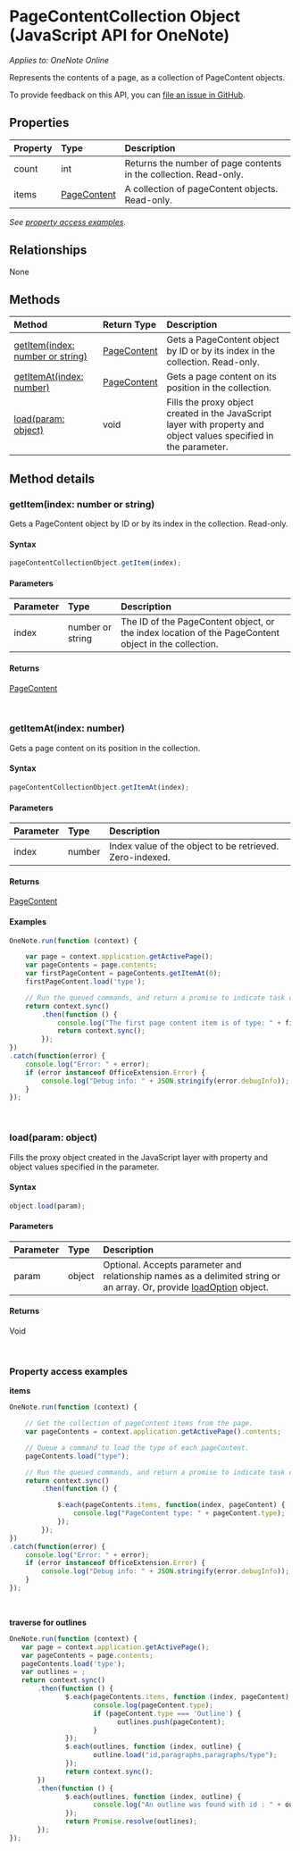 # PageContentCollection Object (JavaScript API for OneNote)

_Applies to: OneNote Online_  

Represents the contents of a page, as a collection of PageContent objects.

To provide feedback on this API, you can [file an issue in GitHub](https://github.com/OfficeDev/office-js-docs/issues/new?title=OneNote-pageContentCollection).

## Properties

| Property	 | Type	   |Description|
|:---------------|:--------|:----------|
|count|int|Returns the number of page contents in the collection. Read-only.|
|items|[PageContent](pagecontent.md)|A collection of pageContent objects. Read-only.|

_See [property access examples](#property-access-examples)_.

## Relationships

None


## Methods

| Method	 |Return Type |Description| 
|:---------------|:--------|:----------|
|[getItem(index: number or string)](#getitemindex-number-or-string)|[PageContent](pagecontent.md)|Gets a PageContent object by ID or by its index in the collection. Read-only.|
|[getItemAt(index: number)](#getitematindex-number)|[PageContent](pagecontent.md)|Gets a page content on its position in the collection.|
|[load(param: object)](#loadparam-object)|void|Fills the proxy object created in the JavaScript layer with property and object values specified in the parameter.|

## Method details

### getItem(index: number or string)

Gets a PageContent object by ID or by its index in the collection. Read-only.

#### Syntax

```js
pageContentCollectionObject.getItem(index);
```

#### Parameters

| Parameter	   | Type	|Description|
|:---------------|:--------|:----------|
|index|number or string|The ID of the PageContent object, or the index location of the PageContent object in the collection.|

#### Returns

[PageContent](pagecontent.md)

<br/>

### getItemAt(index: number)

Gets a page content on its position in the collection.

#### Syntax

```js
pageContentCollectionObject.getItemAt(index);
```

#### Parameters

| Parameter	   | Type	|Description|
|:---------------|:--------|:----------|
|index|number|Index value of the object to be retrieved. Zero-indexed.|

#### Returns

[PageContent](pagecontent.md)

#### Examples

```js
OneNote.run(function (context) {

	var page = context.application.getActivePage();
	var pageContents = page.contents;
	var firstPageContent = pageContents.getItemAt(0);
	firstPageContent.load('type');

	// Run the queued commands, and return a promise to indicate task completion.
	return context.sync()
		.then(function () {
			console.log("The first page content item is of type: " + firstPageContent.type);
			return context.sync();
		});
})
.catch(function(error) {
	console.log("Error: " + error);
	if (error instanceof OfficeExtension.Error) {
		console.log("Debug info: " + JSON.stringify(error.debugInfo));
	}
});
```

<br/>

### load(param: object)

Fills the proxy object created in the JavaScript layer with property and object values specified in the parameter.

#### Syntax

```js
object.load(param);
```

#### Parameters

| Parameter	   | Type	|Description|
|:---------------|:--------|:----------|
|param|object|Optional. Accepts parameter and relationship names as a delimited string or an array. Or, provide [loadOption](loadoption.md) object.|

#### Returns

Void

<br/>

### Property access examples

**items**

```js
OneNote.run(function (context) {

    // Get the collection of pageContent items from the page.
    var pageContents = context.application.getActivePage().contents;

    // Queue a command to load the type of each pageContent.
    pageContents.load("type");

    // Run the queued commands, and return a promise to indicate task completion.
    return context.sync()
        .then(function () {

            $.each(pageContents.items, function(index, pageContent) {
                console.log("PageContent type: " + pageContent.type);
            });
        });
})                
.catch(function(error) {
	console.log("Error: " + error);
	if (error instanceof OfficeExtension.Error) {
		console.log("Debug info: " + JSON.stringify(error.debugInfo));
	}
});
```

<br/>

**traverse for outlines**

```js
OneNote.run(function (context) {
   var page = context.application.getActivePage();
   var pageContents = page.contents;
   pageContents.load('type');
   var outlines = ;
   return context.sync()
	   .then(function () {	  
			  $.each(pageContents.items, function (index, pageContent) {
					 console.log(pageContent.type);
					 if (pageContent.type === 'Outline') {
						   outlines.push(pageContent);
					 }
			  });
			  $.each(outlines, function (index, outline) {
					 outline.load("id,paragraphs,paragraphs/type");
			  });
			  return context.sync();
	   })
	   .then(function () {
			  $.each(outlines, function (index, outline) {
					 console.log("An outline was found with id : " + outline.id);
			  });
			  return Promise.resolve(outlines);
	   });
});
```

<br/>
